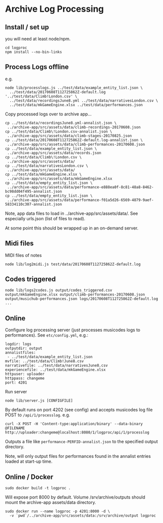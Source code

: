 # Archive Log Processing

## Install / set up

you will need at least node/npm.

```
cd logproc
npm install --no-bin-links
```

## Process Logs offline

e.g.
```
node lib/processlogs.js ../test/data/example_entity_list.json \
  ../test/data/20170608T112725862Z-default.log '../test/data/Climb!London.csv' \
  ../test/data/recordingsJune8.yml ../test/data/narrativesLondon.csv \
  ../test/data/mkGameEngine.xlsx ../test/data/performances.json
```

Copy processed logs over to archive app...
```
cp ../test/data/recordingsJune8.yml-annalist.json \
 ../archive-app/src/assets/data/climb-recordings-20170608.json
cp ../test/data/Climb\!London.csv-annalist.json \
 ../archive-app/src/assets/data/climb-stages-20170825.json
cp ../test/data/20170608T112725862Z-default.log-annalist.json \
 ../archive-app/src/assets/data/climb-performances-20170608.json
cp ../test/data/example_entity_list.json \
 ../archive-app/src/assets/data/records.json
cp ../test/data/Climb\!London.csv \
 ../archive-app/src/assets/data/
cp ../test/data/narrativesLondon.csv \
 ../archive-app/src/assets/data/
cp ../test/data/mkGameEngine.xlsx \
 ../archive-app/src/assets/data/mkGameEngine.xlsx
cp ../test/data/empty_entity_list.json \
 ../archive-app/src/assets/data/performance-e888ea0f-8c81-48a8-8462-bc98dd04f495-annalist.json
cp ../test/data/empty_entity_list.json \
 ../archive-app/src/assets/data/performance-f01a5d26-6569-4879-9aef-58334110c307-annalist.json
```
Note, app data files to load in ../archive-app/src/assets/data/. See especially
urls.json (list of files to read).

At some point this should be wrapped up in an on-demand server.

## Midi files

MIDI files of notes
```
node lib/log2midi.js test/data/20170608T112725862Z-default.log
```

## Codes triggered

```
node lib/logs2codes.js output/codes_triggered.csv output/mkGameEngine.xlsx output/climb-performances-20170608.json output/musichub-performances.json logs/20170608T112725862Z-default.log ...
```

## Online

Configure log processing server (just processes musicodes logs to performances).
See `etc/config.yml`, e.g.:
```
logdir: logs
outputdir: output
annalistfiles:
 - ../test/data/example_entity_list.json
mvfile: ../test/data/Climb!June8.csv
narrativefile: ../test/data/narrativesJune8.csv
experiencefile: ../test/data/mkGameEngine.xlsx
httpuser: uploader
httppass: changeme
port: 4201
```

Run server
```
node lib/server.js [CONFIGFILE]
```

By default runs on port 4202 (see config) and accepts musicodes log file POST to `/api/1/processlog`.
e.g.
```
curl -X POST -H 'Content-type:application/binary' --data-binary @FILENAME http://uploader:changeme@localhost:8080/1/logproc/api/1/processlog
```
Outputs a file like `performance-PERFID-annalist.json` to the specified output directory.

Note, will only output files for performances found in the annalist entries loaded at start-up time.

## Online / Docker

```
sudo docker build -t logproc .
```

Will expose port 8000 by default. Volume /srv/archive/outputs should mount the archive-app assets/data directory.

```
sudo docker run --name logproc -p 4201:8000 -d \
  -v `pwd`/../archive-app/src/assets/data:/srv/archive/output logproc
```
